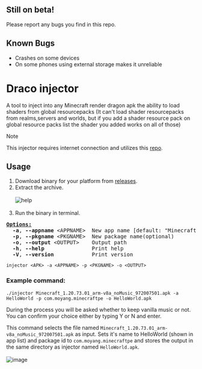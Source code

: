 ## Still on beta! 
Please report any bugs you find in this repo.

## Known Bugs
- Crashes on some devices
- On some phones using external storage makes it unreliable
  
# Draco injector 
A tool to inject into any Minecraft render dragon apk the ability to load shaders from global resourcepacks (It can't load shader resourcepacks from realms,servers and worlds, but if you add a shader resource pack on global resource packs list the shader you added works on all of those)

> [!NOTE]
> This injector requires internet connection and utilizes this [repo](https://github.com/mcbegamerxx954/mcbe_shader_redirector).

## Usage
1. Download binary for your platform from [releases](https://github.com/mcbegamerxx954/draco-injector/releases/latest).
2. Extract the archive.
<br><br>
![help](https://github.com/mcbegamerxx954/draco-injector/assets/154642722/17e34bc1-0025-4e44-9f78-6ce8447c575b)<br><br>
4. Run the binary in terminal.

<pre><u style="text-decoration-style:single"><b>Options:</b></u>
  <b>-a</b>, <b>--appname</b> &lt;APPNAME&gt;  New app name [default: &quot;Minecraft Patched(whar)&quot;]
  <b>-p</b>, <b>--pkgname</b> &lt;PKGNAME&gt;  New package name(optional)
  <b>-o</b>, <b>--output</b> &lt;OUTPUT&gt;    Output path
  <b>-h</b>, <b>--help</b>               Print help
  <b>-V</b>, <b>--version</b>            Print version</pre>


```injector <APK> -a <APPNAME> -p <PKGNAME> -o <OUTPUT>```

### Example command:
```
./injector Minecraft_1.20.73.01_arm-v8a_noMusic_972007501.apk -a HelloWorld -p com.moyang.minecraftpe -o HelloWorld.apk

```
During the process you will be asked whether to keep vanilla music or not. You can confirm your choice either by typing Y or N and enter.

This command selects the file named ```Minecraft_1.20.73.01_arm-v8a_noMusic_972007501.apk``` as input. Sets it's name to HelloWorld (shown in app list) and package id to ```com.moyang.minecraftpe``` and stores the output in the same directory as injector named ```HelloWorld.apk```.<br><br>
![image](https://github.com/atashi764/draco-injector/assets/40156662/e8919c22-d50f-4260-9871-cdc102a3dc22)
